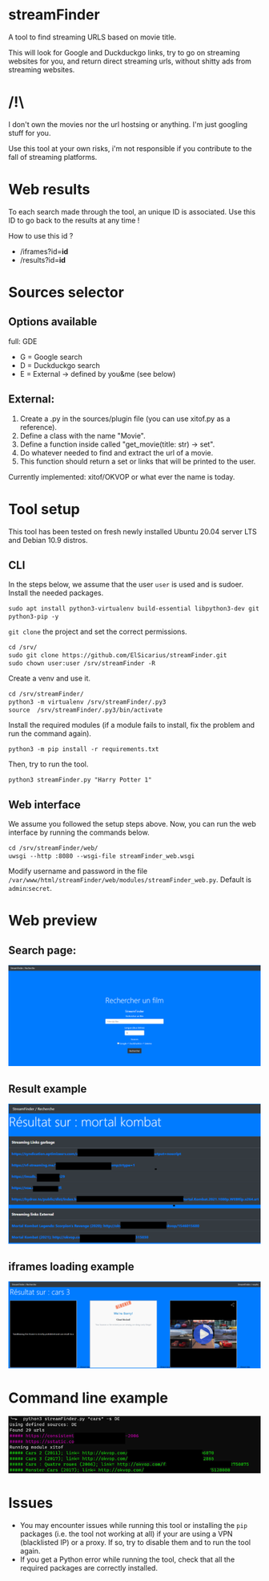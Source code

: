 # streamFinder
A tool to find streaming URLS based on movie title.

This will look for Google and Duckduckgo links, try to go on streaming websites for you, and return direct streaming urls, without shitty ads from streaming websites.

# /!\

I don't own the movies nor the url hostsing or anything. I'm just googling stuff for you.

Use this tool at your own risks, i'm not responsible if you contribute to the fall of streaming platforms.

# Web results

To each search made through the tool, an unique ID is associated. Use this ID to go back to the results at any time !

How to use this id ?
- /iframes?id=__id__
- /results?id=__id__

# Sources selector
## Options available

full: GDE
- G = Google search
- D = Duckduckgo search
- E = External -> defined by you&me (see below)

## External:
1. Create a .py in the sources/plugin file (you can use xitof.py as a reference).
2. Define a class with the name "Movie".
3. Define a function inside called "get_movie(title: str) -> set".
4. Do whatever needed to find and extract the url of a movie.
5. This function should return a set or links that will be printed to the user.

Currently implemented: xitof/OKVOP or what ever the name is today.

# Tool setup
This tool has been tested on fresh newly installed Ubuntu 20.04 server LTS and Debian 10.9 distros.

## CLI
In the steps below, we assume that the user `user` is used and is sudoer. Install the needed packages.
```
sudo apt install python3-virtualenv build-essential libpython3-dev git python3-pip -y
```
`git clone` the project and set the correct permissions.
```
cd /srv/
sudo git clone https://github.com/ElSicarius/streamFinder.git
sudo chown user:user /srv/streamFinder -R
```
Create a venv and use it.
```
cd /srv/streamFinder/
python3 -m virtualenv /srv/streamFinder/.py3
source  /srv/streamFinder/.py3/bin/activate
```
Install the required modules (if a module fails to install, fix the problem and run the command again).
```
python3 -m pip install -r requirements.txt
```
Then, try to run the tool.
```
python3 streamFinder.py "Harry Potter 1"
```

## Web interface
We assume you followed the setup steps above. Now, you can run the web interface by running the commands below.
```
cd /srv/streamFinder/web/
uwsgi --http :8080 --wsgi-file streamFinder_web.wsgi
```
Modify username and password in the file `/var/www/html/streamFinder/web/modules/streamFinder_web.py`. Default is `admin`:`secret`.

# Web preview
## Search page:
<img src="./images/srch.png"/>

## Result example
<img src="./images/res.png"/>

## iframes loading example

<img src="./images/iframes.png"/>

# Command line example

<img src="./images/demo.png"/>

# Issues
- You may encounter issues while running this tool or installing the `pip` packages (i.e. the tool not working at all) if your are using a VPN (blacklisted IP) or a proxy. If so, try to disable them and to run the tool again.
- If you get a Python error while running the tool, check that all the required packages are correctly installed.